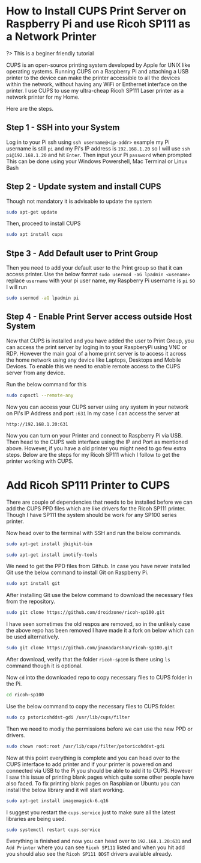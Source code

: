 # How to Install CUPS Print Server on Raspberry Pi and use Ricoh SP111 as a Network Printer

?> This is a beginer friendly tutorial

CUPS is an open-source printing system developed by Apple for UNIX like operating systems. Running CUPS on a Raspberry Pi and attaching a USB printer to the device can make the printer accessible to all the devices within the network, without having any WiFi or Enthernet interface on the printer. I use CUPS to use my ultra-cheap Ricoh SP111 Laser printer as a network printer for my Home.

Here are the steps.

## Step 1 - SSH into your System
 Log in to your Pi ssh using `ssh username@<ip-addr>` example my Pi username is still `pi` and my Pi's IP address is `192.168.1.20` so I will use  `ssh pi@192.168.1.20` and hit `Enter`. Then input your Pi `password` when prompted
 This can be done using your Windows Powershell, Mac Terminal or Linux Bash

## Step 2 - Update system and install CUPS
Though not mandatory it is advisable to update the system 

```bash
sudo apt-get update
```
Then, proceed to install CUPS

```bash
sudo apt install cups
```
## Stpe 3 - Add Default user to Print Group
Then you need to add your default user to the Print group so that it can access printer. Use the below format
`sudo usermod -aG lpadmin <usename>` replace `username` with your pi user name, my Raspberry Pi username is  `pi` so I will run
```bash
sudo usermod -aG lpadmin pi
```
## Step 4 - Enable Print Server access outside Host System
Now that CUPS is installed and you have added the user to Print Group, you can access the print server by loging in to your RaspberyPi using VNC or RDP. However the main goal of a home print server is to access it across the home network using any device like Laptops, Desktops and Mobile Devices. To enable this we need to enable remote access to the CUPS server from any device.

Run the below command for this
```bash
sudo cupsctl --remote-any
```
Now you can access your CUPS server using any system in your network on Pi's IP Address and port `:631`
In my case I can access the server at

`http://192.168.1.20:631`

Now you can turn on your Printer and connect to Raspberry Pi via USB. Then head to the CUPS web interface using the IP and Port as mentioned above. However, if you have a old printer you might need to go few extra steps. Below are the steps for my Ricoh SP111 which I follow to get the printer working with CUPS.  


# Add Ricoh SP111 Printer to CUPS
There are couple of dependencies that needs to be installed before we can add the CUPS PPD files which are like drivers for the Ricoh SP111 printer. Though I have SP111 the system should be work for any SP100 series printer. 

Now head over to the terminal with SSH and run the below commands.

```bash
sudo apt-get install jbigkit-bin
```

```bash
sudo apt-get install inotify-tools
```

We need to get the PPD files from Github. In case you have never installed Git use the below command to install Git on Raspberry Pi.

```bash
sudo apt install git
```

After installing Git use the below command to download the necessary files from the repository. 
```bash
sudo git clone https://github.com/droidzone/ricoh-sp100.git
````
I have seen sometimes the old respos are removed, so in the unlikely case the above repo has been removed I have made it a fork on below which can be used alternatively.

```bash
sudo git clone https://github.com/jnanadarshan/ricoh-sp100.git
```

After download, verify that the folder `ricoh-sp100` is there using `ls` command though it is optional.

Now `cd` into the downloaded repo to copy necessary files to CUPS folder in the Pi.

```bash
cd ricoh-sp100
```

Use the below command to copy the necessary files to CUPS folder.

```bash
sudo cp pstoricohddst-gdi /usr/lib/cups/filter
```

Then we need to modiy the permissions before we can use the new PPD or drivers.

```bash
sudo chown root:root /usr/lib/cups/filter/pstoricohddst-gdi
```


Now at this point everything is complete and you can head over to the CUPS interface to add printer and if your printer is powered on and connected via USB to the Pi you should be able to add it to CUPS. However I saw this issue of printing blank pages which quite some other people have also faced. To fix printing blank pages on Raspbian or Ubuntu you can install the below library and it will start working.

```bash
sudo apt-get install imagemagick-6.q16
```

I suggest you restart the `cups.service` just to make sure all the latest libraries are being used.
```bash
sudo systemctl restart cups.service
```

Everything is finished and now you can head over to `192.168.1.20:631` and `Add Printer` where you can see `Ricoh SP111` listed and when you hit add you should also see the `Ricoh SP111 DDST` drivers available already. 